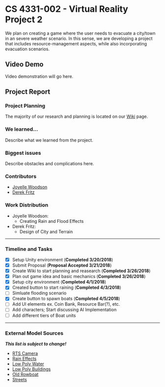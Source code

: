 # CS 4331-002 - Virtual Reality Project 2

We plan on creating a game where the user needs to evacuate a city/town in an severe weather scenario. In this sense, we are developing a project that includes resource-management aspects, while also incorporating evacuation scenarios.
 
## Video Demo
Video demonstration will go here.

## Project Report

### Project Planning
The majority of our research and planning is located on our [Wiki](https://github.com/joyellealina/VRGame/wiki/VR-Evacuation-Game---Home) page.

### We learned...
Describe what we learned from the project.

### Biggest issues
Describe obstacles and complications here.
  
### Contributors
  - [Joyelle Woodson](https://github.com/joyellealina)
  - [Derek Fritz](https://github.com/defritz)

### Work Distribution
  - Joyelle Woodson:
    * Creating Rain and Flood Effects
  - Derek Fritz:
    * Design of City and Terrain
***
### Timeline and Tasks
- [x] Setup Unity environment (**Completed 3/20/2018**)
- [x] Submit Proposal (**Proposal Accepted 3/21/2018**)
- [x] Create Wiki to start planning and reasearch (**Completed 3/26/2018**)
- [x] Plan out game idea and basic mechanics (**Completed 3/26/2018**)
- [x] Setup city environment (**Completed 4/1/2018**)
- [x] Created button to start raining (**Completed 4/3/2018**)
- [ ] Simluate flooding scenario
- [x] Create button to spawn boats (**Completed 4/5/2018**)
- [ ] Add UI elements ex. Coin Bank, Resource Bar(?), etc.
- [ ] Add characters; Start discussing AI Implementation
- [ ] Add different tiers of Boat units
 ***
 ### External Model Sources
 ***This list is subject to change!***
- [RTS Camera](https://assetstore.unity.com/packages/tools/camera/rts-camera-43321)
- [Rain Effects](https://assetstore.unity.com/packages/vfx/particles/environment/rain-maker-2d-and-3d-rain-particle-system-for-unity-34938)
- [Low Poly Water](https://assetstore.unity.com/packages/tools/particles-effects/lowpoly-water-107563)
- [Low Poly Buildings](https://assetstore.unity.com/packages/3d/environments/urban/lowpoly-modern-city-buildings-set-64427)
- [Old Rowboat](https://www.turbosquid.com/FullPreview/Index.cfm/ID/675083)
- [Streets](https://assetstore.unity.com/packages/3d/small-town-america-streets-free-59759)
